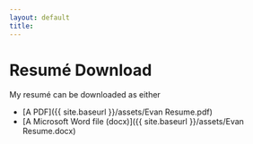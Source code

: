 ```yaml
---
layout: default
title:  
---
```


# Resumé Download

My resumé can be downloaded as either 

 - [A PDF]({{ site.baseurl }}/assets/Evan Resume.pdf) 
 - [A Microsoft Word file (docx)]({{ site.baseurl }}/assets/Evan Resume.docx)

